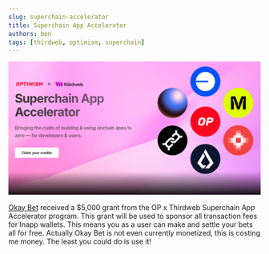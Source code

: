 ```yaml
---
slug: superchain-accelerator
title: Superchain App Accelerator
authors: ben
tags: [thirdweb, optimism, superchain]
---
```


![Superchain Accelerator](/img/opaccelerator.png)

[Okay Bet](https://www.okaybet.fun/) received a $5,000 grant from the OP x Thirdweb Superchain App Accelerator program. This grant will be used to sponsor all transaction fees for Inapp wallets. This means you as a user can make and settle your bets all for free. Actually Okay Bet is not even currently monetized, this is costing me money. The least you could do is use it!
